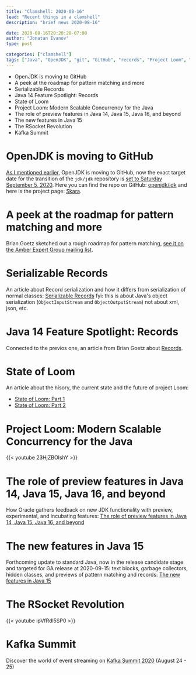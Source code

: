 ```yaml
---
title: "Clamshell: 2020-08-16"
lead: "Recent things in a clamshell"
description: "brief news 2020-08-16"

date: 2020-08-16T20:20:28-07:00
author: "Jonatan Ivanov"
type: post

categories: ["clamshell"]
tags: ["Java", "OpenJDK", "git", "GitHub", "records", "Project Loom", "RSocket", "Kafka"]
---
```


- OpenJDK is moving to GitHub
- A peek at the roadmap for pattern matching and more
- Serializable Records
- Java 14 Feature Spotlight: Records
- State of Loom
- Project Loom: Modern Scalable Concurrency for the Java
- The role of preview features in Java 14, Java 15, Java 16, and beyond
- The new features in Java 15
- The RSocket Revolution
- Kafka Summit


<!--more-->

# OpenJDK is moving to GitHub

[As I mentioned earlier](../2020-06-14/#javas-migration-to-github), OpenJDK is moving to GitHub, now the exact target date for the transition of the `jdk/jdk` repository is [set to Saturday September 5, 2020](https://mail.openjdk.java.net/pipermail/jdk-dev/2020-August/004588.html). Here you can find the repo on GitHub: [openjdk/jdk](https://github.com/openjdk/jdk) and here is the project page: [Skara](https://wiki.openjdk.java.net/display/SKARA/Skara).

# A peek at the roadmap for pattern matching and more

Brian Goetz sketched out a rough roadmap for pattern matching, [see it on the Amber Expert Group mailing list](https://mail.openjdk.java.net/pipermail/amber-spec-experts/2020-August/002318.html).

# Serializable Records

An article about Record serialization and how it differs from serialization of normal classes: [Serializable Records](https://inside.java/2020/07/20/serializablerecords/) fyi: this is about Java's object serialization (`ObjectInputStream` and `ObjectOutputStream`) not about xml, json, etc.

# Java 14 Feature Spotlight: Records

Connected to the previos one, an article from Brian Goetz about [Records](https://www.infoq.com/articles/java-14-feature-spotlight/).

# State of Loom

An article about the hisory, the current state and the future of project Loom:

- [State of Loom: Part 1](https://cr.openjdk.java.net/~rpressler/loom/loom/sol1_part1.html)
- [State of Loom: Part 2](https://cr.openjdk.java.net/~rpressler/loom/loom/sol1_part2.html)

# Project Loom: Modern Scalable Concurrency for the Java

{{< youtube 23HjZBOIshY >}}

# The role of preview features in Java 14, Java 15, Java 16, and beyond

How Oracle gathers feedback on new JDK functionality with preview, experimental, and incubating features: [The role of preview features in Java 14, Java 15, Java 16, and beyond](https://blogs.oracle.com/javamagazine/the-role-of-previews-in-java-14-java-15-java-16-and-beyond)

# The new features in Java 15

Forthcoming update to standard Java, now in the release candidate stage and targeted for GA release at 2020-09-15: text blocks, garbage collectors, hidden classes, and previews of pattern matching and records: [The new features in Java 15](https://www.infoworld.com/article/3534133/jdk-15-the-new-features-in-java-15.html)

# The RSocket Revolution

{{< youtube ipVfRdl5SP0 >}}
<br>

# Kafka Summit

Discover the world of event streaming on [Kafka Summit 2020](https://events.kafka-summit.org/2020) (August 24 - 25)
